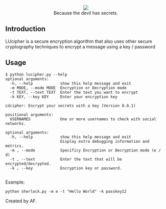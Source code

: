 <p align=center>
  <img src="https://user-images.githubusercontent.com/45538475/100033033-97b10700-2df9-11eb-8e46-3dfa08aa0ade.jpg"/>
  <br>
  <span>Because the devil has secrets.</span>
  <br>
</p>

## Introduction
LUcipher is a secure encryption algorithm that also uses other secure cryptography techniques to encrypt a message using a key / password
## Usage

```console
$ python lucipher.py --help
optional arguments:
  -h, --help            show this help message and exit
  -m MODE, --mode MODE  Encryption or Decryption mode
  -t TEXT, --text TEXT  Enter the text you want to encrypt
  -k KEY, --key KEY     Enter your encryption key

LUcipher: Encrypt your secrets with a key (Version 0.0.1)

positional arguments:
  USERNAMES             One or more usernames to check with social networks.

optional arguments:
  -h, --help            show this help message and exit
                        Display extra debugging information and metrics.
  -m , --mode           Specificy Encryption or Decryption mode (e / d)
  -t , --text           Enter the text that will be encrypted/decrypted.
  -k , --key            Encryption key or password.
  
```

Example:
```
python sherlock.py -m e -t "Hello World" -k passkey12
```

Created by AF.
